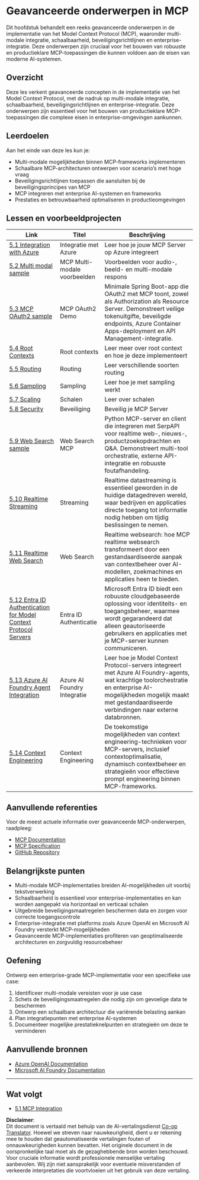 <!--
CO_OP_TRANSLATOR_METADATA:
{
  "original_hash": "a5c1d9e9856024d23da4a65a847c75ac",
  "translation_date": "2025-07-18T07:18:40+00:00",
  "source_file": "05-AdvancedTopics/README.md",
  "language_code": "nl"
}
-->
# Geavanceerde onderwerpen in MCP

Dit hoofdstuk behandelt een reeks geavanceerde onderwerpen in de implementatie van het Model Context Protocol (MCP), waaronder multi-modale integratie, schaalbaarheid, beveiligingsrichtlijnen en enterprise-integratie. Deze onderwerpen zijn cruciaal voor het bouwen van robuuste en productieklare MCP-toepassingen die kunnen voldoen aan de eisen van moderne AI-systemen.

## Overzicht

Deze les verkent geavanceerde concepten in de implementatie van het Model Context Protocol, met de nadruk op multi-modale integratie, schaalbaarheid, beveiligingsrichtlijnen en enterprise-integratie. Deze onderwerpen zijn essentieel voor het bouwen van productieklare MCP-toepassingen die complexe eisen in enterprise-omgevingen aankunnen.

## Leerdoelen

Aan het einde van deze les kun je:

- Multi-modale mogelijkheden binnen MCP-frameworks implementeren
- Schaalbare MCP-architecturen ontwerpen voor scenario’s met hoge vraag
- Beveiligingsrichtlijnen toepassen die aansluiten bij de beveiligingsprincipes van MCP
- MCP integreren met enterprise AI-systemen en frameworks
- Prestaties en betrouwbaarheid optimaliseren in productieomgevingen

## Lessen en voorbeeldprojecten

| Link | Titel | Beschrijving |
|------|-------|--------------|
| [5.1 Integration with Azure](./mcp-integration/README.md) | Integratie met Azure | Leer hoe je jouw MCP Server op Azure integreert |
| [5.2 Multi modal sample](./mcp-multi-modality/README.md) | MCP Multi-modale voorbeelden | Voorbeelden voor audio-, beeld- en multi-modale respons |
| [5.3 MCP OAuth2 sample](../../../05-AdvancedTopics/mcp-oauth2-demo) | MCP OAuth2 Demo | Minimale Spring Boot-app die OAuth2 met MCP toont, zowel als Authorization als Resource Server. Demonstreert veilige tokenuitgifte, beveiligde endpoints, Azure Container Apps-deployment en API Management-integratie. |
| [5.4 Root Contexts](./mcp-root-contexts/README.md) | Root contexts | Leer meer over root context en hoe je deze implementeert |
| [5.5 Routing](./mcp-routing/README.md) | Routing | Leer verschillende soorten routing |
| [5.6 Sampling](./mcp-sampling/README.md) | Sampling | Leer hoe je met sampling werkt |
| [5.7 Scaling](./mcp-scaling/README.md) | Schalen | Leer over schalen |
| [5.8 Security](./mcp-security/README.md) | Beveiliging | Beveilig je MCP Server |
| [5.9 Web Search sample](./web-search-mcp/README.md) | Web Search MCP | Python MCP-server en client die integreren met SerpAPI voor realtime web-, nieuws-, productzoekopdrachten en Q&A. Demonstreert multi-tool orchestratie, externe API-integratie en robuuste foutafhandeling. |
| [5.10 Realtime Streaming](./mcp-realtimestreaming/README.md) | Streaming | Realtime datastreaming is essentieel geworden in de huidige datagedreven wereld, waar bedrijven en applicaties directe toegang tot informatie nodig hebben om tijdig beslissingen te nemen. |
| [5.11 Realtime Web Search](./mcp-realtimesearch/README.md) | Web Search | Realtime websearch: hoe MCP realtime websearch transformeert door een gestandaardiseerde aanpak van contextbeheer over AI-modellen, zoekmachines en applicaties heen te bieden. |
| [5.12  Entra ID Authentication for Model Context Protocol Servers](./mcp-security-entra/README.md) | Entra ID Authenticatie | Microsoft Entra ID biedt een robuuste cloudgebaseerde oplossing voor identiteits- en toegangsbeheer, waarmee wordt gegarandeerd dat alleen geautoriseerde gebruikers en applicaties met je MCP-server kunnen communiceren. |
| [5.13 Azure AI Foundry Agent Integration](./mcp-foundry-agent-integration/README.md) | Azure AI Foundry Integratie | Leer hoe je Model Context Protocol-servers integreert met Azure AI Foundry-agents, wat krachtige toolorchestratie en enterprise AI-mogelijkheden mogelijk maakt met gestandaardiseerde verbindingen naar externe databronnen. |
| [5.14 Context Engineering](./mcp-contextengineering/README.md) | Context Engineering | De toekomstige mogelijkheden van context engineering-technieken voor MCP-servers, inclusief contextoptimalisatie, dynamisch contextbeheer en strategieën voor effectieve prompt engineering binnen MCP-frameworks. |

## Aanvullende referenties

Voor de meest actuele informatie over geavanceerde MCP-onderwerpen, raadpleeg:
- [MCP Documentation](https://modelcontextprotocol.io/)
- [MCP Specification](https://spec.modelcontextprotocol.io/)
- [GitHub Repository](https://github.com/modelcontextprotocol)

## Belangrijkste punten

- Multi-modale MCP-implementaties breiden AI-mogelijkheden uit voorbij tekstverwerking
- Schaalbaarheid is essentieel voor enterprise-implementaties en kan worden aangepakt via horizontaal en verticaal schalen
- Uitgebreide beveiligingsmaatregelen beschermen data en zorgen voor correcte toegangscontrole
- Enterprise-integratie met platforms zoals Azure OpenAI en Microsoft AI Foundry versterkt MCP-mogelijkheden
- Geavanceerde MCP-implementaties profiteren van geoptimaliseerde architecturen en zorgvuldig resourcebeheer

## Oefening

Ontwerp een enterprise-grade MCP-implementatie voor een specifieke use case:

1. Identificeer multi-modale vereisten voor je use case  
2. Schets de beveiligingsmaatregelen die nodig zijn om gevoelige data te beschermen  
3. Ontwerp een schaalbare architectuur die variërende belasting aankan  
4. Plan integratiepunten met enterprise AI-systemen  
5. Documenteer mogelijke prestatieknelpunten en strategieën om deze te verminderen  

## Aanvullende bronnen

- [Azure OpenAI Documentation](https://learn.microsoft.com/en-us/azure/ai-services/openai/)
- [Microsoft AI Foundry Documentation](https://learn.microsoft.com/en-us/ai-services/)

---

## Wat volgt

- [5.1 MCP Integration](./mcp-integration/README.md)

**Disclaimer**:  
Dit document is vertaald met behulp van de AI-vertalingsdienst [Co-op Translator](https://github.com/Azure/co-op-translator). Hoewel we streven naar nauwkeurigheid, dient u er rekening mee te houden dat geautomatiseerde vertalingen fouten of onnauwkeurigheden kunnen bevatten. Het originele document in de oorspronkelijke taal moet als de gezaghebbende bron worden beschouwd. Voor cruciale informatie wordt professionele menselijke vertaling aanbevolen. Wij zijn niet aansprakelijk voor eventuele misverstanden of verkeerde interpretaties die voortvloeien uit het gebruik van deze vertaling.
